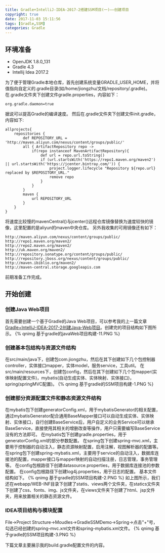 ```yaml
---
title: Gradle+IntelliJ-IDEA-2017-2搭建SSM项目(一)——创建项目
copyright: true
date: 2017-11-03 15:11:56
tags: [Gradle,SSM]
categories: Gradle
---
```

## 环境准备
- OpenJDK 1.8.0_131
- Gradle 4.3
- Intellij Idea 2017.2

为了便于管理Gradle本地仓库，首先创建系统变量GRADLE_USER_HOME，并将值指向自定义的.gradle目录(如/home/jiongzhu/文档/repository/.gradle)。
在.gradle文件夹下创建文件gradle.properties，内容如下：
<!-- more -->

```
org.gradle.daemon=true
```
据说可以提高Gradle的编译速度。
然后在.gradle文件夹下创建文件init.gradle，内容如下:
```
allprojects{
    repositories {
        def REPOSITORY_URL = 'http://maven.aliyun.com/nexus/content/groups/public/'
        all { ArtifactRepository repo ->
            if(repo instanceof MavenArtifactRepository){
                def url = repo.url.toString()
                if (url.startsWith('https://repo1.maven.org/maven2') || url.startsWith('https://jcenter.bintray.com/')) {
                    project.logger.lifecycle "Repository ${repo.url} replaced by $REPOSITORY_URL."
                    remove repo
                }
            }
        }
        maven {
            url REPOSITORY_URL
        }
    }
}
```
将速度比较慢的mavenCentral()与jcenter()远程仓库镜像替换为速度较快的镜像，这里配置的是aliyun的maven中央仓库。
另外我收集的可用镜像还有如下：
```
http://maven.aliyun.com/nexus/content/groups/public/
http://repo1.maven.org/maven2/
http://repo2.maven.org/maven2/
http://uk.maven.org/maven2/
http://repository.sonatype.org/content/groups/public/
http://repository.jboss.org/nexus/content/groups/public/
http://maven.ibiblio.org/maven2/
http://maven-central.storage.googleapis.com
```
前期准备工作完成。
## 开始创建
### 创建Java Web项目
首先需要创建一个基于Gradle的Java Web项目，可以参考我的上一篇文章[Gradle+IntelliJ-IDEA-2017-2创建Java-Web项目](http://zhuxuanyu.top/2017/08/04/Gradle+IntelliJ-IDEA-2017-2创建Java-Web项目/)。创建完的项目结构如下图所示。
{% qnimg 基于gradle的javaWeb项目构建-11.PNG %}
### 创建基本包结构与资源文件结构
在src/main/java下，创建包com.jiongzhu，然后在其下创建如下几个包控制器controller，实体接口mapper，实体model，服务service，工具util。
在src/main/resources下，创建包config，然后在其下创建如下几个包mapper(实体映射配置文件)，mybatis(自动生成实体、实体映射、实体接口)，spring(springMVC配置)。
{% qnimg 基于gradle的SSM项目构建-1.PNG %}
### 创建部分资源配置文件和静态资源文件结构
在mybatis包下创建generatorConfig.xml，用于mybatisGenerator的相关配置，通过mybatisGenerator配合通用BaseMapper接口可以自动生成实体、实体映射、实体接口，自行创建BaseService后，用户自定义的业务Service可以继承BaseService，直接使用其相关的增删改查等操作，用户只需要编写BaseService没有的方法即可。
在mybatis包下创建gradle.properties，用于generatorConfig.xml的部分参数配置。
在spring包下创建spring-mvc.xml，主要用于控制器的自动注入，静态资源映射配置，启用注解，视图解析器的配置等。
在spring包下创建spring-mybatis.xml，主要用于service的自动注入，数据库连接池的配置，mapper接口与mapper映射的自动扫描注册，日志管理，事务管理等。
在config包根路径下创建datasource.properties，用于数据库连接池的参数配置。
在config包根路径下创建log4j.properties，用于日志的配置。
基本文件结构如下。
{% qnimg 基于gradle的SSM项目构建-2.PNG %}
如上图所示，我们还在webapp/WEB-INF目录下创建了statis、views两个文件夹，在statics文件夹下创建了css、fonts、img、js文件夹，在views文件夹下创建了html、jsp文件夹，用来放置相关的静态资源文件。
### IDEA项目结构与模块配置
File->Project Structure->Moudles->GradleSSMDemo->Spring->点击"+"号，勾选已经创建的spring-mvc.xml文件和spring-mybatis.xml文件。
{% qnimg 基于gradle的SSM项目构建-3.PNG %}

下篇文章主要展示我的build.gradle配置文件的内容。
